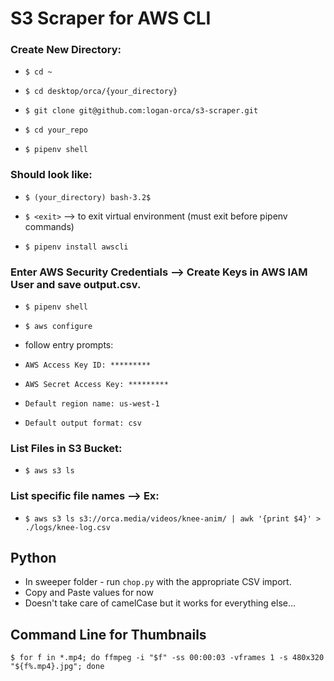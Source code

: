 # S3 Scraper for AWS CLI

### Create New Directory:

- ``` $ cd ~ ```

- ``` $ cd desktop/orca/{your_directory} ```

- ``` $ git clone git@github.com:logan-orca/s3-scraper.git ```

- ``` $ cd your_repo ```

- ``` $ pipenv shell ```

### Should look like:

- ``` $ (your_directory) bash-3.2$ ```

- ``` $ <exit> ``` --> to exit virtual environment (must exit before pipenv commands)

- ``` $ pipenv install awscli ```

### Enter AWS Security Credentials --> Create Keys in AWS IAM User and save output.csv.

- ``` $ pipenv shell ```

- ``` $ aws configure ```

- follow entry prompts:

- ``` AWS Access Key ID: ********* ```

- ``` AWS Secret Access Key: ********* ```

- ``` Default region name: us-west-1 ```

- ``` Default output format: csv ```

### List Files in S3 Bucket:

- ``` $ aws s3 ls ```

### List specific file names --> Ex:

- ``` $ aws s3 ls s3://orca.media/videos/knee-anim/ | awk '{print $4}' > ./logs/knee-log.csv ```


## Python

- In sweeper folder - run ```chop.py``` with the appropriate CSV import.
- Copy and Paste values for now
- Doesn't take care of camelCase but it works for everything else...

## Command Line for Thumbnails

``` $ for f in *.mp4; do ffmpeg -i "$f" -ss 00:00:03 -vframes 1 -s 480x320 "${f%.mp4}.jpg"; done ```
